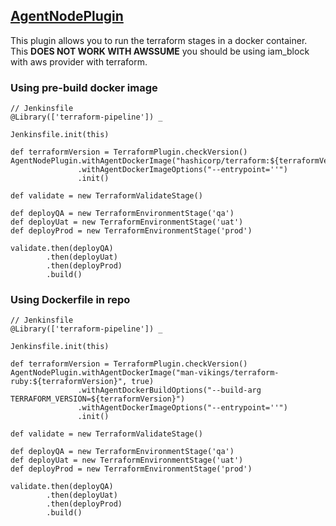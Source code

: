 ## [AgentNodePlugin](../src/AgentNodePlugin.groovy)

This plugin allows you to run the terraform stages in a docker container. This **DOES NOT WORK WITH AWSSUME** you should be using iam_block with aws provider with terraform.

### Using pre-build docker image
```
// Jenkinsfile
@Library(['terraform-pipeline']) _

Jenkinsfile.init(this)

def terraformVersion = TerraformPlugin.checkVersion()
AgentNodePlugin.withAgentDockerImage("hashicorp/terraform:${terraformVersion}")
               .withAgentDockerImageOptions("--entrypoint=''")
               .init()

def validate = new TerraformValidateStage()

def deployQA = new TerraformEnvironmentStage('qa')
def deployUat = new TerraformEnvironmentStage('uat')
def deployProd = new TerraformEnvironmentStage('prod')

validate.then(deployQA)
        .then(deployUat)
        .then(deployProd)
        .build()
```

### Using Dockerfile in repo
```
// Jenkinsfile
@Library(['terraform-pipeline']) _

Jenkinsfile.init(this)

def terraformVersion = TerraformPlugin.checkVersion()
AgentNodePlugin.withAgentDockerImage("man-vikings/terraform-ruby:${terraformVersion}", true)
               .withAgentDockerBuildOptions("--build-arg TERRAFORM_VERSION=${terraformVersion}")
               .withAgentDockerImageOptions("--entrypoint=''")
               .init()

def validate = new TerraformValidateStage()

def deployQA = new TerraformEnvironmentStage('qa')
def deployUat = new TerraformEnvironmentStage('uat')
def deployProd = new TerraformEnvironmentStage('prod')

validate.then(deployQA)
        .then(deployUat)
        .then(deployProd)
        .build()
```
